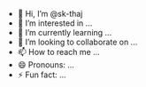 - 👋 Hi, I’m @sk-thaj
- 👀 I’m interested in ...
- 🌱 I’m currently learning ...
- 💞️ I’m looking to collaborate on ...
- 📫 How to reach me ...
- 😄 Pronouns: ...
- ⚡ Fun fact: ...

<!---
sk-thaj/sk-thaj is a ✨ special ✨ repository because its `README.md` (this file) appears on your GitHub profile.
You can click the Preview link to take a look at your changes.
--->
